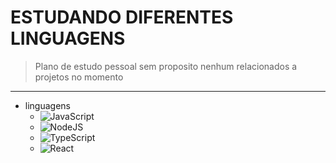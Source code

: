 # ESTUDANDO DIFERENTES LINGUAGENS 

> Plano de estudo pessoal sem proposito nenhum relacionados a projetos no momento

---

- linguagens 
    - ![JavaScript](https://img.shields.io/badge/javascript-%23323330.svg?style=for-the-badge&logo=javascript&logoColor=%23F7DF1E)
    - ![NodeJS](https://img.shields.io/badge/node.js-6DA55F?style=for-the-badge&logo=node.js&logoColor=white)
    - ![TypeScript](https://img.shields.io/badge/typescript-%23007ACC.svg?style=for-the-badge&logo=typescript&logoColor=white)
    - ![React](https://img.shields.io/badge/react-%2320232a.svg?style=for-the-badge&logo=react&logoColor=%2361DAFB)

